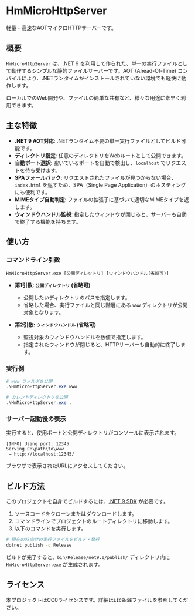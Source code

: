 # HmMicroHttpServer

軽量・高速なAOTマイクロHTTPサーバーです。

## 概要

`HmMicroHttpServer` は、.NET 9 を利用して作られた、単一の実行ファイルとして動作するシンプルな静的ファイルサーバーです。AOT (Ahead-Of-Time) コンパイルにより、.NETランタイムがインストールされていない環境でも軽快に動作します。

ローカルでのWeb開発や、ファイルの簡単な共有など、様々な用途に素早く利用できます。

## 主な特徴

- **.NET 9 AOT対応**: .NETランタイム不要の単一実行ファイルとしてビルド可能です。
- **ディレクトリ指定**: 任意のディレクトリをWebルートとして公開できます。
- **自動ポート選択**: 空いているポートを自動で検出し、`localhost` でリクエストを待ち受けます。
- **SPAフォールバック**: リクエストされたファイルが見つからない場合、`index.html` を返すため、SPA（Single Page Application）のホスティングにも便利です。
- **MIMEタイプ自動判定**: ファイルの拡張子に基づいて適切なMIMEタイプを返します。
- **ウィンドウハンドル監視**: 指定したウィンドウが閉じると、サーバーも自動で終了する機能を持ちます。

## 使い方

### コマンドライン引数

```
HmMicroHttpServer.exe [公開ディレクトリ] [ウィンドウハンドル(省略可)]
```

- **第1引数: `公開ディレクトリ` (省略可)**
  - 公開したいディレクトリのパスを指定します。
  - 省略した場合、実行ファイルと同じ階層にある `www` ディレクトリが公開対象となります。

- **第2引数: `ウィンドウハンドル` (省略可)**
  - 監視対象のウィンドウハンドルを数値で指定します。
  - 指定されたウィンドウが閉じると、HTTPサーバーも自動的に終了します。

### 実行例

```powershell
# www フォルダを公開
.\HmMicroHttpServer.exe www

# カレントディレクトリを公開
.\HmMicroHttpServer.exe .
```

### サーバー起動後の表示

実行すると、使用ポートと公開ディレクトリがコンソールに表示されます。

```
[INFO] Using port: 12345
Serving C:\path\to\www
 → http://localhost:12345/
```

ブラウザで表示されたURLにアクセスしてください。

## ビルド方法

このプロジェクトを自身でビルドするには、[.NET 9 SDK](https://dotnet.microsoft.com/download/dotnet/9.0) が必要です。

1.  ソースコードをクローンまたはダウンロードします。
2.  コマンドラインでプロジェクトのルートディレクトリに移動します。
3.  以下のコマンドを実行します。

```bash
# 現在のOS向けの実行ファイルをビルド・発行
dotnet publish -c Release
```

ビルドが完了すると、`bin/Release/net9.0/publish/` ディレクトリ内に `HmMicroHttpServer.exe` が生成されます。

## ライセンス

本プロジェクトはCC0ライセンスです。詳細は`LICENSE`ファイルを参照してください。
